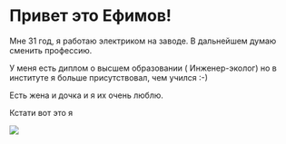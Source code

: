 # Привет это Ефимов!
Мне 31 год, я работаю электриком на заводе. В дальнейшем думаю сменить профессию.

У меня есть диплом о высшем образовании ( Инженер-эколог) но в институте я больше присутcтвовал, чем учился :-)

Есть жена и дочка и я их очень люблю. 

Кстати вот это я

 <img src="IMG_2906.jpg">
